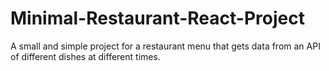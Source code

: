 # Minimal-Restaurant-React-Project
A small and simple project for a restaurant menu that gets data from an API of different dishes at different times.
